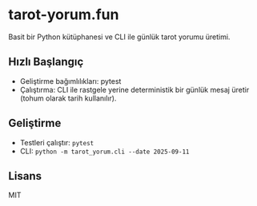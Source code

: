 # tarot-yorum.fun

Basit bir Python kütüphanesi ve CLI ile günlük tarot yorumu üretimi.

## Hızlı Başlangıç
- Geliştirme bağımlılıkları: pytest
- Çalıştırma: CLI ile rastgele yerine deterministik bir günlük mesaj üretir (tohum olarak tarih kullanılır).

## Geliştirme
- Testleri çalıştır: `pytest`
- CLI: `python -m tarot_yorum.cli --date 2025-09-11`

## Lisans
MIT